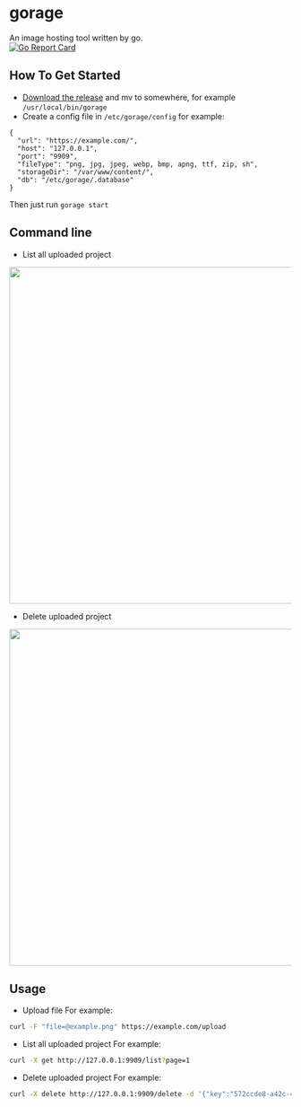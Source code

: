 # gorage
An image hosting tool written by go.  
[![Go Report Card](https://goreportcard.com/badge/github.com/moonagic/gorage)](https://goreportcard.com/report/github.com/moonagic/gorage)

## How To Get Started
* [Download the release](https://github.com/moonagic/gorage/releases) and mv to somewhere, for example `/usr/local/bin/gorage`
* Create a config file in `/etc/gorage/config`
for example:
```
{
  "url": "https://example.com/",
  "host": "127.0.0.1",
  "port": "9909",
  "fileType": "png, jpg, jpeg, webp, bmp, apng, ttf, zip, sh",
  "storageDir": "/var/www/content/",
  "db": "/etc/gorage/.database"
}
```
Then just run `gorage start`

## Command line
* List all uploaded project
<img src="https://github.com/moonagic/gorage/blob/master/images/list.png" width="600">

* Delete uploaded project
<img src="https://github.com/moonagic/gorage/blob/master/images/delete.png" width="600">

## Usage
* Upload file
For example:
```bash
curl -F "file=@example.png" https://example.com/upload
```

* List all uploaded project
For example:
```bash
curl -X get http://127.0.0.1:9909/list?page=1
```

* Delete uploaded project
For example:
```bash
curl -X delete http://127.0.0.1:9909/delete -d '{"key":"572ccde8-a42c-4c28-9260-7e030d4fb8e5"}'
```
